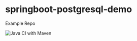 # springboot-postgresql-demo
Example Repo

![Java CI with Maven](https://github.com/mkhalid-s/springboot-postgresql-demo/workflows/Java%20CI%20with%20Maven/badge.svg?branch=v1)
